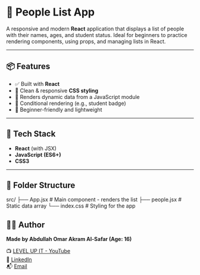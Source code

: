 # 👥 People List App

A responsive and modern **React** application that displays a list of people with their names, ages, and student status. Ideal for beginners to practice rendering components, using props, and managing lists in React.

---

## 📦 Features

- ✅ Built with **React**
- 🎨 Clean & responsive **CSS styling**
- 📃 Renders dynamic data from a JavaScript module
- 📌 Conditional rendering (e.g., student badge)
- 🧠 Beginner-friendly and lightweight

---

## 🚀 Tech Stack

- **React** (with JSX)
- **JavaScript (ES6+)**
- **CSS3**

---

## 📁 Folder Structure
src/
├── App.jsx # Main component - renders the list
├── people.jsx # Static data array
└── index.css # Styling for the app

 ## 👨‍💻 Author

**Made by Abdullah Omar Akram Al-Safar (Age: 16)**

📺 [LEVEL UP IT - YouTube](https://www.youtube.com/@LEVEL_UP_IT)  
🔗 [LinkedIn](https://www.linkedin.com/in/abdullah-omar-2a552834b)  
📬 [Email](mailto:abodyalsafar2009@gmail.com)
